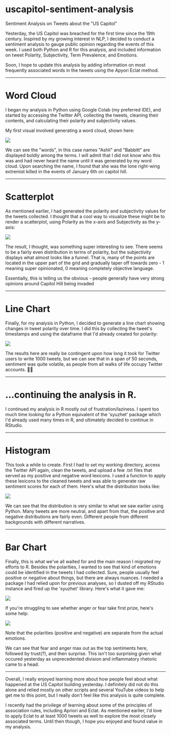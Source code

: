 # uscapitol-sentiment-analysis
Sentiment Analysis on Tweets about the "US Capitol"

Yesterday, the US Capitol was breached for the first time since the 19th century. Inspired by my growing interest in NLP, I decided to conduct a sentiment analysis to gauge public opinion regarding the events of this week. I used both Python and R for this analysis, and included information on tweet Polarity, Subjectivity, Term Prevalence, and Emotions.

Soon, I hope to update this analysis by adding information on most frequently associated words in the tweets using the Apyori Eclat method.


-------------------------------
# Word Cloud
I began my analysis in Python using Google Colab (my preferred IDE), and started by accessing the Twitter API, collecting the tweets, cleaning their contents, and calculating their polarity and subjectivity values. 

My first visual involved generating a word cloud, shown here:

![](USCapitolSentimentImages/Twitter_WordCloud.PNG)

We can see the "words", in this case names "Ashli" and "Babbitt" are displayed boldly among the terms. I will admit that I did not know who this was and had never heard the name until it was generated by my word cloud. Upon searching the name, I found that she was the lone right-wing extremist killed in the events of January 6th on capitol hill.

-------------------------------
# Scatterplot
As mentioned earlier, I had generated the polarity and subjectivity values for the tweets collected. I thought that a cool way to visualize these might be to render a scatterplot, using Polarity as the x-axis and Subjectivity as the y-axis:

![](USCapitolSentimentImages/Twitter_Polarity_vs_Subjectivity.PNG)

The result, I thought, was something super interesting to see. There seems to be a fairly even distribution in terms of polarity, but the subjectivity displays what almost looks like a funnel. That is, many of the points are located in the upper part of the grid and gradually taper off towards zero - 1 meaning super opinionated, 0 meaning completely objective language.

Essentially, this is telling us the obvious - people generally have very strong opinions around Capitol Hill being invaded

-------------------------------
# Line Chart

Finally, for my analysis in Python, I decided to generate a line chart showing changes in tweet polarity over time. I did this by collecting the tweet's timestamps and using the dataframe that I'd already created for polarity:

![](USCapitolSentimentImages/Tweet_Polarity_over_Time.PNG)

The results here are really be contingent upon how long it took for Twitter users to write 1000 tweets, but we can see that in a span of 50 seconds, sentiment was quite volatile, as people from all walks of life occupy Twitter accounts. 🤷‍♂️

-------------------------------

# ...continuing the analysis in R.

I continued my analysis in R mostly out of frustration/laziness. I spent too much time looking for a Python equivalent of the 'syuzhet' package which I'd already used many times in R, and ultimately decided to continue in RStudio.

-------------------------------
# Histogram

This took a while to create. First I had to set my working directory, access the Twitter API again, clean the tweets, and upload a few .txt files that served as my positive and negative word lexicons. I used a function to apply these lexicons to the cleaned tweets and was able to generate raw sentiment scores for each of them. Here's what the distribution looks like:

![](USCapitolSentimentImages/Tweet_Histogram_of_Raw_Scores.PNG)

We can see that the distribution is very similar to what we saw earlier using Python. Many tweets are more neutral, and apart from that, the positive and negative distributions are fairly even. Different people from different backgrounds with different narratives.

-------------------------------
# Bar Chart

Finally, this is what we've all waited for and the main reason I migrated my efforts to R. Besides the polarities, I wanted to see that kind of emotions could be identified in the tweets I had collected. Sure, people usually feel positive or negative about things, but there are always nuances. I needed a package I had relied upon for previous analyses, so I dusted off my RStudio instance and fired up the 'syuzhet' library. Here's what it gave me:

![](USCapitolSentimentImages/Tweet_Sentiment_Barplot.PNG)

If you're struggling to see whether anger or fear take first prize, here's some help:

![](USCapitolSentimentImages/Tweet_Emotions_Summed_and_Cleaned.PNG)

Note that the polarities (positive and negative) are separate from the actual emotions. 

We can see that fear and anger max out as the top sentiments here, followed by trust(?), and then surprise. This isn't too surprising given what occured yesterday as unprecedented division and inflammatory rhetoric came to a head.

-------------------------------
Overall, I really enjoyed learning more about how people feel about what happened at the US Capitol building yesterday. I definitely did not do this alone and relied mostly on other scripts and several YouTube videos to help get me to this point, but I really don't feel like this analysis is quite complete. 

I recently had the privilege of learning about some of the principles of association rules, including Apriori and Eclat. As mentioned earlier, I'd love to apply Eclat to at least 1000 tweets as well to explore the most closely associated terms. Until then though, I hope you enjoyed and found value in my analysis.
